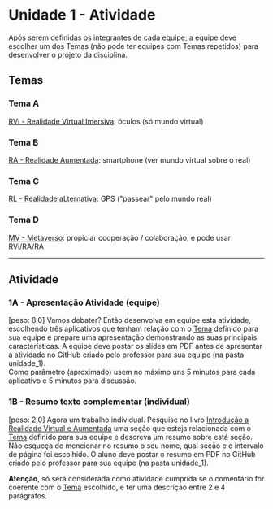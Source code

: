 # Unidade 1 - Atividade  

Após serem definidas os integrantes de cada equipe, a equipe deve escolher um dos Temas (não pode ter equipes com Temas repetidos) para desenvolver o projeto da disciplina.  

## Temas

### Tema A

[RVi - Realidade Virtual Imersiva](README.md#realidade-virtual-imersiva-rv--rvi "RVi - Realidade Virtual Imersiva"): óculos (só mundo virtual)  

### Tema B

[RA - Realidade Aumentada](README.md#realidade-virtual-aumentada-ra "RA - Realidade Aumentada"): smartphone (ver mundo virtual sobre o real)  

### Tema C

[RL - Realidade aLternativa](README.md#realidade-virtual-alternativa "RL - Realidade aLternativa"): GPS ("passear" pelo mundo real)  

### Tema D

[MV - Metaverso](README.md#metaverso "MV - Metaverso"): propiciar cooperação / colaboração, e pode usar RVi/RA/RA  

----------

## Atividade

### 1A - Apresentação Atividade (equipe)

\[peso: 8,0] Vamos debater? Então desenvolva em equipe esta atividade, escolhendo três aplicativos que tenham relação com o [Tema](#temas) definido para sua equipe e prepare uma apresentação demonstrando as suas principais características. A equipe deve postar os slides em PDF antes de apresentar a atividade no GitHub criado pelo professor para sua equipe (na pasta unidade_1).  
Como parâmetro (aproximado) usem no máximo uns 5 minutos para cada aplicativo e 5 minutos para discussão.  

### 1B - Resumo texto complementar (individual)

\[peso: 2,0] Agora um trabalho individual. Pesquise no livro [Introdução a Realidade Virtual e Aumentada](RealidadeVirtual_imgs/Conceitos-rv-ra.pdf "Introdução a Realidade Virtual e Aumentada") uma seção que esteja relacionada com o [Tema](#temas "Tema") definido para sua equipe e descreva um resumo sobre está seção.  
Não esqueça de mencionar no resumo o seu nome, qual seção e o intervalo de página foi escolhido. O aluno deve postar o resumo em PDF no GitHub criado pelo professor para sua equipe (na pasta unidade_1).  

**Atenção**, só será considerada como atividade cumprida se o comentário for coerente com o [Tema](#temas "Tema") escolhido, e ter uma descrição entre 2 e 4 parágrafos.  
